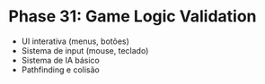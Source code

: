 # Phase 31: Game Logic Validation

- UI interativa (menus, botões)
- Sistema de input (mouse, teclado)
- Sistema de IA básico
- Pathfinding e colisão